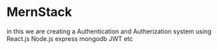 # MernStack
in this  we are creating  a Authentication and Autherization system using React.js Node.js express mongodb JWT etc 
